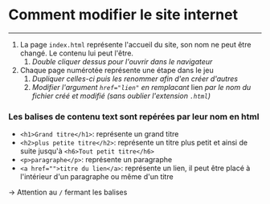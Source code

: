 # Comment modifier le site internet
-------

1. La page `index.html` représente l'accueil du site, son nom ne peut être changé. Le contenu lui peut l'être.
   1. *Double cliquer dessus pour l'ouvrir dans le navigateur*
2. Chaque page numérotée représente une étape dans le jeu
   1. *Dupliquer celles-ci puis les renommer afin d'en créer d'autres*
   2. *Modifier l'argument `href="lien"` en remplacant* lien *par le nom du fichier créé et modifié (sans oublier l'extension `.html`)* 


### Les balises de contenu text sont repérées par leur nom en html
- `<h1>Grand titre</h1>`: représente un grand titre
- `<h2>plus petite titre</h2>`: représente un titre plus petit et ainsi de suite jusqu'à `<h6>Tout petit titre</h6>`
- `<p>paragraphe</p>`: représente un paragraphe
- `<a href="">titre du lien</a>`: représente un lien, il peut être placé à l'intérieur d'un paragraphe ou même d'un titre

-> Attention au `/` fermant les balises